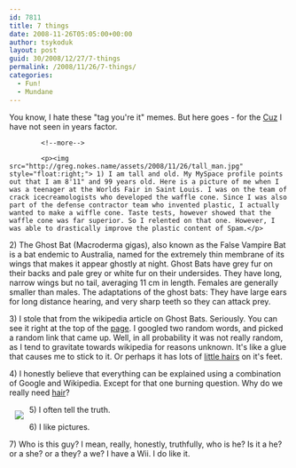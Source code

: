 ```yaml
---
id: 7811
title: 7 things
date: 2008-11-26T05:05:00+00:00
author: tsykoduk
layout: post
guid: 30/2008/12/27/7-things
permalink: /2008/11/26/7-things/
categories:
  - Fun!
  - Mundane
---
```

<p>You know,  I hate these "tag you're it" memes. But here goes - for the <a href="http://katielejoi.blogspot.com/2008/11/seven-things.html">Cuz</a> I have not seen in years factor.</p>

            <!--more-->

            <p><img src="http://greg.nokes.name/assets/2008/11/26/tall_man.jpg" style="float:right;"> 1) I am tall and old. My MySpace profile points out that I am 8'11" and 99 years old. Here is a picture of me when I was a teenager at the Worlds Fair in Saint Louis. I was on the team of crack icecreamologists who developed the waffle cone. Since I was also part of the defense contractor team who invented plastic, I actually wanted to make a wiffle cone. Taste tests, however showed that the waffle cone was far superior. So I relented on that one. However, I was able to drastically improve the plastic content of Spam.</p>


<p>2) The Ghost Bat (Macroderma gigas), also known as the False Vampire Bat is a bat endemic to Australia, named for the extremely thin membrane of its wings that makes it appear ghostly at night. Ghost Bats have grey fur on their backs and pale grey or white fur on their undersides. They have long, narrow wings but no tail, averaging 11 cm in length. Females are generally smaller than males. The adaptations of the ghost bats: They have large ears for long distance hearing, and very sharp teeth so they can attack prey.</p>


<p>3) I stole that from the wikipedia article on Ghost Bats. Seriously. You can see it right at the top of the <a href="http://en.wikipedia.org/wiki/Ghost_Bat">page</a>. I googled two random words, and picked a random link that came up. Well, in all probability it was not really random, as I tend to gravitate towards wikipedia for reasons unknown. It's like a glue that causes me to stick to it. Or perhaps it has lots of <a href="http://en.wikipedia.org/wiki/Gecko#Gecko_toes:_setae_and_van_der_Waals_forces">little hairs</a> on it's feet.</p>


<p>4) I honestly believe that everything can be explained using a combination of Google and Wikipedia. Except for that one burning question. Why do we really need <a href="http://uncyclopedia.wikia.com/wiki/Nihilism">hair</a>?</p>


<p><img src="http://greg.nokes.name/assets/2008/4/23/anonymous.gif" style="float:left; padding:10px;">
5) I often tell the truth.</p>


<p>6) I like pictures.</p>


<p>7) Who is this guy?  I mean, really, honestly, truthfully, who is he? Is it a he? or a she? or a they? a we? I have a Wii. I do like it.</p>
